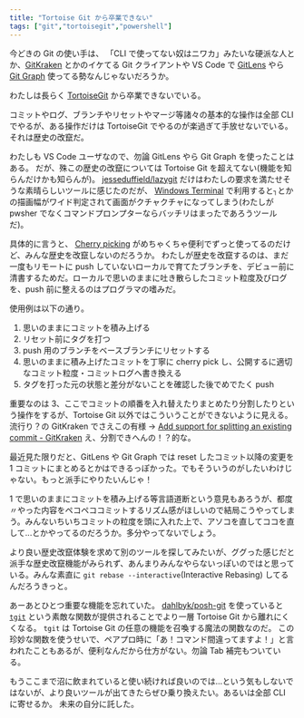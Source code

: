 ```yaml
---
title: "Tortoise Git から卒業できない"
tags: ["git","tortoisegit","powershell"]
---
```


今どきの Git の使い手は、 「CLI で使ってない奴はニワカ」みたいな硬派な人とか、[GitKraken](https://www.gitkraken.com/) とかのイケてる Git クライアントや VS Code で [GitLens](https://marketplace.visualstudio.com/items?itemName=eamodio.gitlens) やら [Git Graph](https://marketplace.visualstudio.com/items?itemName=mhutchie.git-graph) 使ってる勢なんじゃないだろうか。

わたしは長らく [TortoiseGit](https://tortoisegit.org/) から卒業できないでいる。

コミットやログ、ブランチやリセットやマージ等諸々の基本的な操作は全部 CLI でやるが、ある操作だけは TortoiseGit でやるのが楽過ぎて手放せないでいる。それは歴史の改竄だ。

わたしも VS Code ユーザなので、勿論 GitLens やら Git Graph を使ったことはある。
だが、殊この歴史の改竄については Tortoise Git を超えてない(機能を知らんだけかも知らんが)。
[jesseduffield/lazygit](https://github.com/jesseduffield/lazygit) だけはわたしの要求を満たせそうな素晴らしいツールに感じたのだが、 [Windows Terminal](https://github.com/microsoft/terminal) で利用すると`┐`とかの描画幅がワイド判定されて画面がクチャクチャになってしまう(わたしが pwsher でなくコマンドプロンプターならバッチリはまったであろうツールだ)。

具体的に言うと、 [Cherry picking](https://tortoisegit.org/docs/tortoisegit/tgit-dug-cherrypick.html) がめちゃくちゃ便利でずっと使ってるのだけど、みんな歴史を改竄しないのだろうか。
わたしが歴史を改竄するのは、まだ一度もリモートに push していないローカルで育てたブランチを、デビュー前に清書するためだ。ローカルで思いのままに吐き散らしたコミット粒度及びログを、push 前に整えるのはプログラマの嗜みだ。

使用例は以下の通り。

1. 思いのままにコミットを積み上げる
2. リセット前にタグを打つ
3. push 用のブランチをベースブランチにリセットする
4. 思いのままに積み上げたコミットを丁寧に cherry pick し、公開するに適切なコミット粒度・コミットログへ書き換える
5. タグを打った元の状態と差分がないことを確認した後でめでたく push

重要なのは 3、ここでコミットの順番を入れ替えたりまとめたり分割したりという操作をするが、Tortoise Git 以外ではこういうことができないように見える。流行り？の GitKraken でさえこの有様 → [Add support for splitting an existing commit - GitKraken](https://feedback.gitkraken.com/suggestions/191932/add-support-for-splitting-an-existing-commit)
え、分割できへんの！？的な。

最近見た限りだと、GitLens や Git Graph では reset したコミット以降の変更を 1 コミットにまとめるとかはできるっぽかった。でもそういうのがしたいわけじゃない。もっと派手にやりたいんじゃ！

1 で思いのままにコミットを積み上げる等言語道断という意見もあろうが、都度〃やった内容をペコペココミットするリズム感がほしいので結局こうやってしまう。みんないちいちコミットの粒度を頭に入れた上で、アソコを直してココを直して...とかやってるのだろうか。多分やってないでしょう。

より良い歴史改竄体験を求めて別のツールを探してみたいが、ググった感じだと派手な歴史改竄機能がみられず、あんまりみんなやらないっぽいのではと思っている。みんな素直に `git rebase --interactive`(Interactive Rebasing) してるんだろうきっと。

あーあとひとつ重要な機能を忘れていた。 [dahlbyk/posh-git](https://github.com/dahlbyk/posh-git) を使っていると [`tgit`](https://github.com/dahlbyk/posh-git/wiki/Posh--Git-Module-Functions) という素敵な関数が提供されることでより一層 Tortoise Git から離れにくくなる。 `tgit` は Tortoise Git の任意の機能を召喚する魔法の関数なのだ。
この珍妙な関数を使うせいで、ペアプロ時に「あ！コマンド間違ってますよ！」と言われたこともあるが、便利なんだから仕方がない。勿論 Tab 補完もついている。

もうここまで沼に飲まれていると使い続ければ良いのでは...という気もしないではないが、より良いツールが出てきたらぜひ乗り換えたい。あるいは全部 CLI に寄せるか。
未来の自分に託した。
